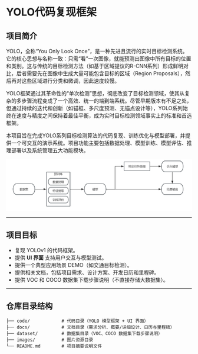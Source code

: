 

# YOLO代码复现框架

## 项目简介
YOLO，全称“You Only Look Once”，是一种先进且流行的实时目标检测系统。它的核心思想与名称一致：只需“看”一次图像，就能预测出图像中所有目标的位置和类别。这与传统的目标检测方法（如基于区域提议的R-CNN系列）形成鲜明对比，后者需要先在图像中生成大量可能包含目标的区域（Region Proposals），然后再对这些区域进行分类和微调，因此速度较慢。

YOLO框架通过其革命性的“单次检测”思想，彻底改变了目标检测领域，使其从复杂的多步骤流程变成了一个高效、统一的端到端系统。尽管早期版本有不足之处，但通过持续的迭代和创新（如锚框、多尺度预测、无锚点设计等），YOLO系列始终在速度与精度之间保持着最佳平衡，成为实时目标检测领域事实上的标准和首选框架。

本项目旨在完成YOLO系列目标检测算法的代码复现、训练优化与模型部署，并提供一个可交互的演示系统。项目功能主要包括数据处理、模型训练、模型评估、推理部署以及系统管理五大功能模块。
  
![项目概述图](https://github.com/xusiyuan11/YOLOv1/blob/main/图片资源/项目概述图.png?raw=true)

---

## 项目目标
- 复现 YOLOv1 的代码框架。
- 提供 **UI 界面** 支持用户交互与模型测试。
- 提供一个典型应用场景 DEMO（如交通目标检测）。
- 提供相关文档，包括项目需求、设计方案、开发日历和里程碑。
- 提供 VOC 和 COCO 数据集下载步骤说明（不直接存储大数据集）。

---

## 仓库目录结构
```plaintext
├── code/            # 代码目录（YOLO 模型框架 + UI 界面）
├── docs/            # 文档目录（需求分析、概要/详细设计、日历与里程碑）
├── dataset/         # 数据集目录（VOC、COCO 数据集下载步骤说明）
├── images/          # 图片资源目录
└── README.md        # 项目摘要说明文件
